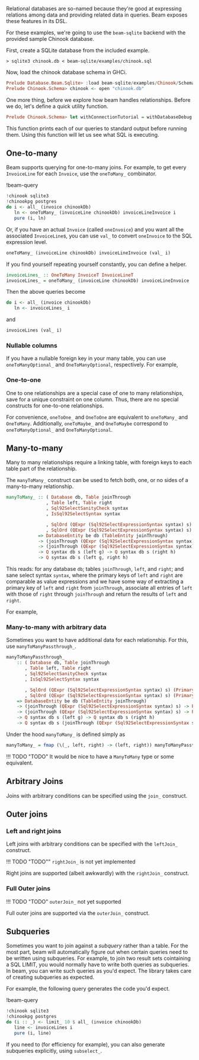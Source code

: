 Relational databases are so-named because they're good at expressing relations
among data and providing related data in queries. Beam exposes these features in
its DSL.

For these examples, we're going to use the `beam-sqlite` backend with the
provided sample Chinook database.

First, create a SQLite database from the included example.

```
> sqlite3 chinook.db < beam-sqlite/examples/chinook.sql
```

Now, load the chinook database schema in GHCi.

```haskell
Prelude Database.Beam.Sqlite> :load beam-sqlite/examples/Chinook/Schema.hs
Prelude Chinook.Schema> chinook <- open "chinook.db"
```

One more thing, before we explore how beam handles relationships. Before we do, let's define a quick utility function.

```haskell
Prelude Chinook.Schema> let withConnectionTutorial = withDatabaseDebug putStrLn chinook
```

This function prints each of our queries to standard output before running them.
Using this function will let us see what SQL is executing.

## One-to-many

Beam supports querying for one-to-many joins. For example, to get every
`InvoiceLine` for each `Invoice`, use the `oneToMany_` combinator.

!beam-query
```haskell
!chinook sqlite3
!chinookpg postgres
do i <- all_ (invoice chinookDb)
   ln <- oneToMany_ (invoiceLine chinookDb) invoiceLineInvoice i
   pure (i, ln)
```

Or, if you have an actual `Invoice` (called `oneInvoice`) and you want all the
associated `InvoiceLine`s, you can use `val_` to convert `oneInvoice` to the SQL
expression level.

```haskell
oneToMany_ (invoiceLine chinookDb) invoiceLineInvoice (val_ i)
```

If you find yourself repeating yourself constantly, you can define a helper.

```haskell
invoiceLines_ :: OneToMany InvoiceT InvoiceLineT
invoiceLines_ = oneToMany_ (invoiceLine chinookDb) invoiceLineInvoice
```

Then the above queries become

```haskell
do i <- all_ (invoice chinookDb)
   ln <- invoiceLines_ i
```

and

```haskell
invoiceLines (val_ i)
```

### Nullable columns

If you have a nullable foreign key in your many table, you can use
`oneToManyOptional_` and `OneToManyOptional`, respectively. For example, 

### One-to-one

One to one relationships are a special case of one to many relationships, save
for a unique constraint on one column. Thus, there are no special constructs for
one-to-one relationships.

For convenience, `oneToOne_` and `OneToOne` are equivalent to `oneToMany_` and
`OneToMany`. Additionally, `oneToMaybe_` and `OneToMaybe` correspond to
`oneToManyOptional_` and `OneToManyOptional`.

## Many-to-many

Many to many relationships require a linking table, with foreign keys to each
table part of the relationship.

The `manyToMany_` construct can be used to fetch both, one, or no sides of a
many-to-many relationship.

```haskell
manyToMany_ :: ( Database db, Table joinThrough
               , Table left, Table right
               , Sql92SelectSanityCheck syntax
               , IsSql92SelectSyntax syntax

               , SqlOrd (QExpr (Sql92SelectExpressionSyntax syntax) s) (PrimaryKey left g)
               , SqlOrd (QExpr (Sql92SelectExpressionSyntax syntax) s) (PrimaryKey right h) )
            => DatabaseEntity be db (TableEntity joinThrough)
            -> (joinThrough (QExpr (Sql92SelectExpressionSyntax syntax) s) -> PrimaryKey left g)
            -> (joinThrough (QExpr (Sql92SelectExpressionSyntax syntax) s) -> PrimaryKey right h)
            -> Q syntax db s (left g) -> Q syntax db s (right h)
            -> Q syntax db s (left g, right h)
```

This reads: for any database `db`; tables `joinThrough`, `left`, and `right`;
and sane select syntax `syntax`, where the primary keys of `left` and `right`
are comparable as value expressions and we have some way of extracting a primary
key of `left` and `right` from `joinThrough`, associate all entries of `left`
with those of `right` through `joinThrough` and return the results of `left` and
`right`.

For example, 

### Many-to-many with arbitrary data

Sometimes you want to have additional data for each relationship. For this, use
`manyToManyPassthrough_`.

```haskell
manyToManyPassthrough_ 
    :: ( Database db, Table joinThrough
       , Table left, Table right
       , Sql92SelectSanityCheck syntax
       , IsSql92SelectSyntax syntax

       , SqlOrd (QExpr (Sql92SelectExpressionSyntax syntax) s) (PrimaryKey left g)
       , SqlOrd (QExpr (Sql92SelectExpressionSyntax syntax) s) (PrimaryKey right h) )
    => DatabaseEntity be db (TableEntity joinThrough)
    -> (joinThrough (QExpr (Sql92SelectExpressionSyntax syntax) s) -> PrimaryKey left g)
    -> (joinThrough (QExpr (Sql92SelectExpressionSyntax syntax) s) -> PrimaryKey right h)
    -> Q syntax db s (left g) -> Q syntax db s (right h)
    -> Q syntax db s (joinThrough (QExpr (Sql92SelectExpressionSyntax syntax) s), left g, right h)
```

Under the hood `manyToMany_` is defined simply as 

```haskell
manyToMany_ = fmap (\(_, left, right) -> (left, right)) manyToManyPassthrough_
```

!!! TODO "TODO"
    It would be nice to have a `ManyToMany` type or some equivalent.

## Arbitrary Joins

Joins with arbitrary conditions can be specified using the `join_` construct.

## Outer joins

### Left and right joins

Left joins with arbitrary conditions can be specified with the `leftJoin_` construct.


!!! TODO "TODO""
    `rightJoin_` is not yet implemented

Right joins are supported (albeit awkwardly) with the `rightJoin_` construct.

### Full Outer joins

!!! TODO "TODO"
    `outerJoin_` not yet supported

Full outer joins are supported via the `outerJoin_` construct.

## Subqueries

Sometimes you want to join against a *subquery* rather than a table. For the
most part, beam will automatically figure out when certain queries need to be
written using subqueries. For example, to join two result sets cointaining a SQL
LIMIT, you would normally have to write both queries as subqueries. In beam, you
can write such queries as you'd expect. The library takes care of creating
subqueries as expected.

For example, the following query generates the code you'd expect.

!beam-query
```haskell
!chinook sqlite3
!chinookpg postgres
do (i :: _) <- limit_ 10 $ all_ (invoice chinookDb)
   line <- invoiceLines i
   pure (i, line)
```

If you need to (for efficiency for example), you can also generate subqueries
explicitly, using `subselect_`.
